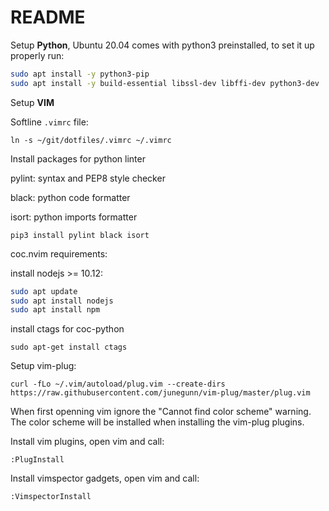 # README

Setup **Python**, Ubuntu 20.04 comes with python3 preinstalled, to set it up properly run:
```bash
sudo apt install -y python3-pip
sudo apt install -y build-essential libssl-dev libffi-dev python3-dev
```


Setup **VIM**

Softline `.vimrc` file:
```
ln -s ~/git/dotfiles/.vimrc ~/.vimrc
```

Install packages for python linter 

pylint: syntax and PEP8 style checker

black: python code formatter

isort: python imports formatter

```
pip3 install pylint black isort
```

coc.nvim requirements:

install nodejs >= 10.12:
```bash
sudo apt update
sudo apt install nodejs
sudo apt install npm
```

install ctags for coc-python
```
sudo apt-get install ctags
```

Setup vim-plug:
```
curl -fLo ~/.vim/autoload/plug.vim --create-dirs https://raw.githubusercontent.com/junegunn/vim-plug/master/plug.vim
```

When first openning vim ignore the "Cannot find color scheme" warning. The color scheme will be installed when installing the vim-plug plugins.

Install vim plugins, open vim and call:
```
:PlugInstall
```

Install vimspector gadgets, open vim and call:
```
:VimspectorInstall
```

